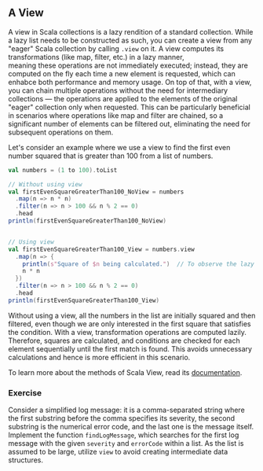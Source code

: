 ## A View 

A view in Scala collections is a lazy rendition of a standard collection. 
While a lazy list needs to be constructed as such, you can create a view from any "eager" Scala collection by calling `.view` on it. 
A view computes its transformations (like map, filter, etc.) in a lazy manner,  
meaning these operations are not immediately executed; instead, they are computed on the fly each time a new element is requested, 
which can enhabce both performance and memory usage. 
On top of that, with a view, you can chain multiple operations without the need for intermediary collections — 
the operations are applied to the elements of the original "eager" collection only when requested. 
This can be particularly beneficial in scenarios where operations like map and filter are chained, so a significant number of 
elements can be filtered out, eliminating the need for subsequent operations on them.

Let's consider an example where we use a view to find the first even number squared that is greater than 100 from a list of numbers.

```scala 3
val numbers = (1 to 100).toList

// Without using view
val firstEvenSquareGreaterThan100_NoView = numbers
  .map(n => n * n)
  .filter(n => n > 100 && n % 2 == 0)
  .head
println(firstEvenSquareGreaterThan100_NoView)


// Using view
val firstEvenSquareGreaterThan100_View = numbers.view
  .map(n => {
    println(s"Square of $n being calculated.")  // To observe the lazy evaluation
    n * n
  })
  .filter(n => n > 100 && n % 2 == 0)
  .head
println(firstEvenSquareGreaterThan100_View)
```


Without using a view, all the numbers in the list are initially squared and then filtered, even though we are only interested in 
the first square that satisfies the condition. 
With a view, transformation operations are computed lazily. 
Therefore, squares are calculated, and conditions are checked for each element sequentially until the first match is found. 
This avoids unnecessary calculations and hence is more efficient in this scenario.

To learn more about the methods of Scala View, read its [documentation](https://www.scala-lang.org/api/current/scala/collection/View.html).

### Exercise 

Consider a simplified log message: it is a comma-separated string where the first substring before the comma specifies its severity, 
the second substring is the numerical error code, and the last one is the message itself.  
Implement the function `findLogMessage`, which searches for the first log message with the given `severity` and `errorCode` within a list.
As the list is assumed to be large, utilize `view` to avoid creating intermediate data structures. 
